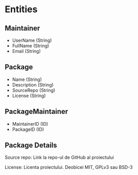 # Entities

## Maintainer

* UserName (String)
* FullName (String)
* Email (String)

## Package

* Name (String)
* Description (String)
* SourceRepo (String)
* License (String)

## PackageMaintainer

* MaintainerID (ID)
* PackageID (ID)

## Package Details

Source repo: Link la repo-ul de GitHub al proiectului

License: Licenta proiectului. Deobicei MIT, GPLv3 sau BSD-3
